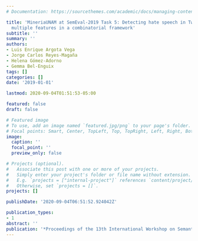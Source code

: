 ```yaml
---
# Documentation: https://sourcethemes.com/academic/docs/managing-content/

title: 'MineriaUNAM at SemEval-2019 Task 5: Detecting hate speech in Twitter using
  multiple features in a combinatorial framework'
subtitle: ''
summary: ''
authors:
- Luis Enrique Argota Vega
- Jorge Carlos Reyes-Magaña
- Helena Gómez-Adorno
- Gemma Bel-Enguix
tags: []
categories: []
date: '2019-01-01'

lastmod: 2020-09-04T01:51:53-05:00

featured: false
draft: false

# Featured image
# To use, add an image named `featured.jpg/png` to your page's folder.
# Focal points: Smart, Center, TopLeft, Top, TopRight, Left, Right, BottomLeft, Bottom, BottomRight.
image:
  caption: ''
  focal_point: ''
  preview_only: false

# Projects (optional).
#   Associate this post with one or more of your projects.
#   Simply enter your project's folder or file name without extension.
#   E.g. `projects = ["internal-project"]` references `content/project/deep-learning/index.md`.
#   Otherwise, set `projects = []`.
projects: []

publishDate: '2020-09-04T06:51:52.924042Z'

publication_types:
- 1
abstract: ''
publication: '*Proceedings of the 13th International Workshop on Semantic Evaluation*'
---
```

